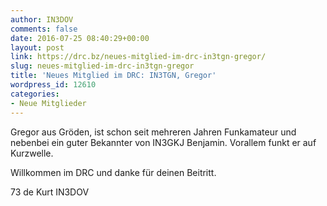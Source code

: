 ```yaml
---
author: IN3DOV
comments: false
date: 2016-07-25 08:40:29+00:00
layout: post
link: https://drc.bz/neues-mitglied-im-drc-in3tgn-gregor/
slug: neues-mitglied-im-drc-in3tgn-gregor
title: 'Neues Mitglied im DRC: IN3TGN, Gregor'
wordpress_id: 12610
categories:
- Neue Mitglieder
---
```


Gregor aus Gröden, ist schon seit mehreren Jahren Funkamateur und nebenbei ein guter Bekannter von IN3GKJ Benjamin. Vorallem funkt er auf Kurzwelle.

Willkommen im DRC und danke für deinen Beitritt.

73 de Kurt IN3DOV

